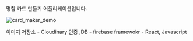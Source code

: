 명함 카드 만들기 어플리케이션입니다. 

<demo>


  ![card_maker_demo](https://user-images.githubusercontent.com/21213548/153757171-88fb1af0-fc25-4d28-b9b9-c8476747df72.gif)

  이미지 저장소 - Cloudinary
  인증 ,DB - firebase
  framewokr - React, Javascript
